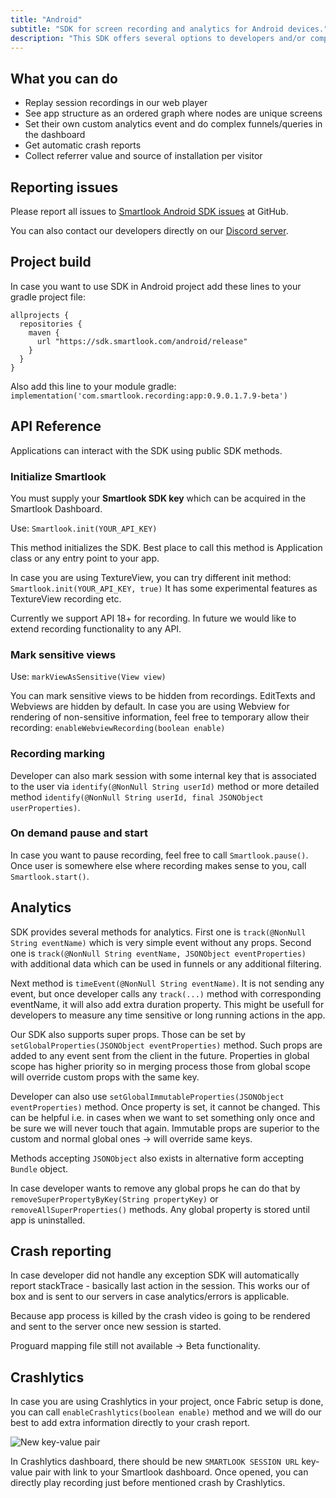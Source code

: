 ```yaml
---
title: "Android"
subtitle: "SDK for screen recording and analytics for Android devices."
description: "This SDK offers several options to developers and/or companies."
---
```


## What you can do

* Replay session recordings in our web player
* See app structure as an ordered graph where nodes are unique screens
* Set their own custom analytics event and do complex funnels/queries in the dashboard
* Get automatic crash reports
* Collect referrer value and source of installation per visitor

## Reporting issues

Please report all issues to [Smartlook Android SDK issues](https://github.com/smartlook/smartlook-android-sdk/issues) at GitHub.

You can also contact our developers directly on our [Discord server](https://discord.gg/SbEt98m).

## Project build

In case you want to use SDK in Android project add these lines to your gradle project file:

```android
allprojects {
  repositories {
    maven {
      url "https://sdk.smartlook.com/android/release"
    }
  }
}
```

Also add this line to your module gradle: `implementation('com.smartlook.recording:app:0.9.0.1.7.9-beta')`

## API Reference

Applications can interact with the SDK using public SDK methods.

### Initialize Smartlook

You must supply your **Smartlook SDK key** which can be acquired in the Smartlook Dashboard.

Use: `Smartlook.init(YOUR_API_KEY)`

This method initializes the SDK. Best place to call this method is Application class or any entry point to your app.

In case you are using TextureView, you can try different init method: `Smartlook.init(YOUR_API_KEY, true)` It has some experimental features as TextureView recording etc.

Currently we support API 18+ for recording. In future we would like to extend recording functionality to any API.

### Mark sensitive views

Use: `markViewAsSensitive(View view)`

You can mark sensitive views to be hidden from recordings. EditTexts and Webviews are hidden by default. In case you are using Webview for rendering of non-sensitive information, feel free to temporary allow their recording: `enableWebviewRecording(boolean enable)`

### Recording marking

Developer can also mark session with some internal key that is associated to the user via `identify(@NonNull String userId)` method or more detailed method `identify(@NonNull String userId, final JSONObject userProperties)`.

### On demand pause and start

In case you want to pause recording, feel free to call `Smartlook.pause()`. Once user is somewhere else where recording makes sense to you, call `Smartlook.start()`.

## Analytics

SDK provides several methods for analytics. First one is `track(@NonNull String eventName)` which is very simple event without any props. Second one is `track(@NonNull String eventName, JSONObject eventProperties)` with additional data which can be used in funnels or any additional filtering.

Next method is `timeEvent(@NonNull String eventName)`. It is not sending any event, but once developer calls any `track(...)` method with corresponding eventName, it will also add extra duration property. This might be usefull for developers to measure any time sensitive or long running actions in the app.

Our SDK also supports super props. Those can be set by `setGlobalProperties(JSONObject eventProperties)` method. Such props are added to any event sent from the client in the future. Properties in global scope has higher priority so in merging process those from global scope will override custom props with the same key.

Developer can also use `setGlobalImmutableProperties(JSONObject eventProperties)` method. Once property is set, it cannot be changed. This can be helpful i.e. in cases when we want to set something only once and be sure we will never touch that again. Immutable props are superior to the custom and normal global ones -> will override same keys.

Methods accepting `JSONObject` also exists in alternative form accepting `Bundle` object.

In case developer wants to remove any global props he can do that by `removeSuperPropertyByKey(String propertyKey)` or `removeAllSuperProperties()` methods. Any global property is stored until app is uninstalled.


## Crash reporting

In case developer did not handle any exception SDK will automatically report stackTrace - basically last action in the session. This works our of box and is sent to our servers in case analytics/errors is applicable.

Because app process is killed by the crash video is going to be rendered and sent to the server once new session is started.

Proguard mapping file still not available -> Beta functionality.


## Crashlytics

In case you are using Crashlytics in your project, once Fabric setup is done, you can call `enableCrashlytics(boolean enable)` method and we will do our best to add extra information directly to your crash report.

![New key-value pair](https://sdk.smartlook.com/android/docs/crash_docs_pair.png)

In Crashlytics dashboard, there should be new `SMARTLOOK SESSION URL` key-value pair with link to your Smartlook dashboard. Once opened, you can directly play recording just before mentioned crash by Crashlytics.

